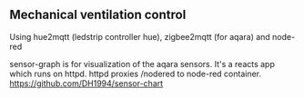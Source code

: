 ## Mechanical ventilation control

Using hue2mqtt (ledstrip controller hue), zigbee2mqtt (for aqara) and node-red

sensor-graph is for visualization of the aqara sensors. It's a reacts app which runs on httpd. httpd proxies /nodered to node-red container.
https://github.com/DH1994/sensor-chart
